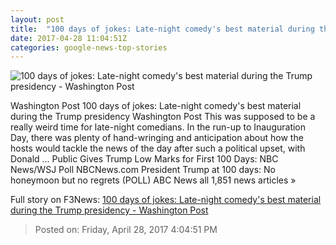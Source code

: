 ```yaml
---
layout: post
title:  "100 days of jokes: Late-night comedy's best material during the Trump presidency - Washington Post"
date: 2017-04-28 11:04:51Z
categories: google-news-top-stories
---
```


![100 days of jokes: Late-night comedy's best material during the Trump presidency - Washington Post](https://images.washingtonpost.com/?url=http://img.washingtonpost.com/blogs/style-blog/files/2017/04/latenight.jpg&w=1484&op=resize&opt=1&filter=antialias)

Washington Post 100 days of jokes: Late-night comedy's best material during the Trump presidency Washington Post This was supposed to be a really weird time for late-night comedians. In the run-up to Inauguration Day, there was plenty of hand-wringing and anticipation about how the hosts would tackle the news of the day after such a political upset, with Donald ... Public Gives Trump Low Marks for First 100 Days: NBC News/WSJ Poll NBCNews.com President Trump at 100 days: No honeymoon but no regrets (POLL) ABC News all 1,851 news articles »


Full story on F3News: [100 days of jokes: Late-night comedy's best material during the Trump presidency - Washington Post](http://www.f3nws.com/n/huuBSC)

> Posted on: Friday, April 28, 2017 4:04:51 PM
